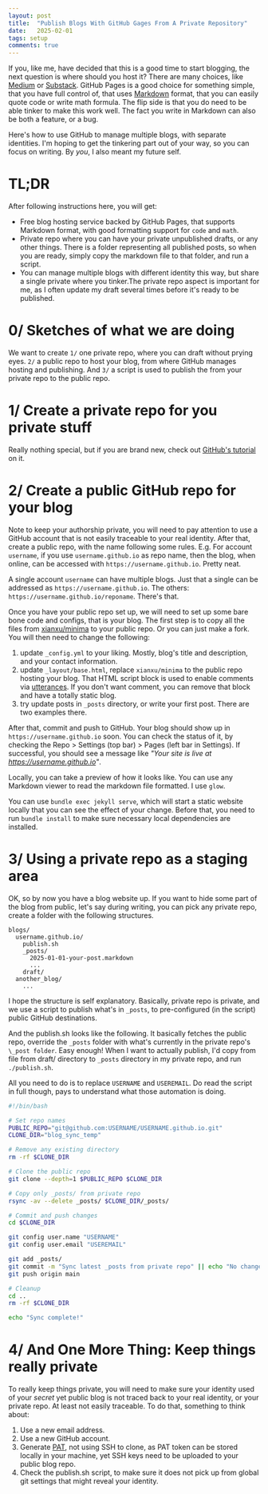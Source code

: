 ```yaml
---
layout: post
title:  "Publish Blogs With GitHub Gages From A Private Repository"
date:   2025-02-01
tags: setup
comments: true
---
```


If you, like me, have decided that this is a good time to start blogging, the next question is where should you host it? There are many choices, like [Medium](https://medium.com/) or [Substack](https://substack.com/about). GitHub Pages is a good choice for something simple, that you have full control of, that uses [Markdown](https://en.wikipedia.org/wiki/Markdown) format, that you can easily quote code or write math formula. The flip side is that you do need to be able tinker to make this work well. The fact you write in Markdown can also be both a feature, or a bug. 

Here's how to use GitHub to manage multiple blogs, with separate identities. I'm hoping to get the tinkering part out of your way, so you can focus on writing. By *you*, I also meant my future self.

# TL;DR

After following instructions here, you will get:

* Free blog hosting service backed by GitHub Pages, that supports Markdown format, with good formatting support for `code` and `math`.
* Private repo where you can have your private unpublished drafts, or any other things. There is a folder representing all published posts, so when you are ready, simply copy the markdown file to that folder, and run a script.
* You can manage multiple blogs with different identity this way, but share a single private where you tinker.The private repo aspect is important for me, as I often update my draft several times before it's ready to be published.

# 0/ Sketches of what we are doing

We want to create `1/` one private repo, where you can draft without prying eyes. `2/` a public repo to host your blog, from where GitHub manages hosting and publishing. And `3/` a script is used to publish the from your private repo to the public repo.

# 1/ Create a private repo for you private stuff

Really nothing special, but if you are brand new, check out [GitHub's tutorial](https://docs.github.com/en/repositories/creating-and-managing-repositories/quickstart-for-repositories) on it.

# 2/ Create a public GitHub repo for your blog

Note to keep your authorship private, you will need to pay attention to use a GitHub account that is not easily traceable to your real identity. After that, create a public repo, with the name following some rules. E.g. For account `username`, if you use `username.github.io` as repo name, then the blog, when online, can be accessed with `https://username.github.io`. Pretty neat.

A single account `username` can have multiple blogs. Just that a single can be addressed as `https://username.github.io`. The others: `https://username.github.io/reponame`. There's that.

Once you have your public repo set up, we will need to set up some bare bone code and configs, that is your blog. The first step is to copy all the files from [xianxu/minima](https://github.com/xianxu/minima) to your public repo. Or you can just make a fork. You will then need to change the following:

1. update `_config.yml` to your liking. Mostly, blog's title and description, and your contact information.
2. update `_layout/base.html`, replace `xianxu/minima` to the public repo hosting your blog. That HTML script block is used to enable comments via [utterances](https://utteranc.es). If you don't want comment, you can remove that block and have a totally static blog.
3. try update posts in `_posts` directory, or write your first post. There are two examples there.

After that, commit and push to GitHub. Your blog should show up in `https://username.github.io` soon. You can check the status of it, by checking the Repo > Settings (top bar) > Pages (left bar in Settings). If successful, you should see a message like *"Your site is live at https://username.github.io"*.

Locally, you can take a preview of how it looks like. You can use any Markdown viewer to read the markdown file formatted. I use `glow`. 

You can use `bundle exec jekyll serve`, which will start a static website locally that you can see the effect of your change. Before that, you need to run `bundle install` to make sure necessary local dependencies are installed.

# 3/ Using a private repo as a staging area

OK, so by now you have a blog website up. If you want to hide some part of the blog from public, let's say during writing, you can pick any private repo, create a folder with the following structures.


```
blogs/
  username.github.io/
    publish.sh
    _posts/
      2025-01-01-your-post.markdown
      ...
    draft/
  another_blog/
    ...
```

I hope the structure is self explanatory. Basically, private repo is private, and we use a script to publish what's in `_posts`, to pre-configured (in the script) public GitHub destinations.

And the publish.sh looks like the following. It basically fetches the public repo, override the `_posts` folder with what's currently in the private repo's `\_post folder`. Easy enough! When I want to actually publish, I'd copy from file from draft/ directory to `_posts` directory in my private repo, and run `./publish.sh`.

All you need to do is to replace `USERNAME` and `USEREMAIL`. Do read the script in full though, pays to understand what those automation is doing.

```sh
#!/bin/bash

# Set repo names
PUBLIC_REPO="git@github.com:USERNAME/USERNAME.github.io.git"
CLONE_DIR="blog_sync_temp"

# Remove any existing directory
rm -rf $CLONE_DIR

# Clone the public repo
git clone --depth=1 $PUBLIC_REPO $CLONE_DIR

# Copy only _posts/ from private repo
rsync -av --delete _posts/ $CLONE_DIR/_posts/

# Commit and push changes
cd $CLONE_DIR

git config user.name "USERNAME"
git config user.email "USEREMAIL"

git add _posts/
git commit -m "Sync latest _posts from private repo" || echo "No changes to commit"
git push origin main

# Cleanup
cd ..
rm -rf $CLONE_DIR

echo "Sync complete!"
```

# 4/ And One More Thing: Keep things really private

To really keep things private, you will need to make sure your identity used of your *secret* yet public blog is not traced back to your real identity, or your private repo. At least not easily traceable. To do that, something to think about:

1. Use a new email address.
2. Use a new GitHub account.
3. Generate [PAT](https://docs.github.com/en/authentication/keeping-your-account-and-data-secure/managing-your-personal-access-tokens), not using SSH to clone, as PAT token can be stored locally in your machine, yet SSH keys need to be uploaded to your public blog repo.
4. Check the publish.sh script, to make sure it does not pick up from global git settings that might reveal your identity. 
